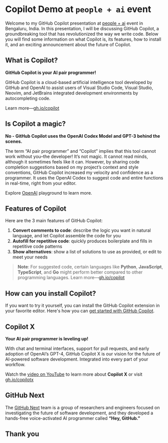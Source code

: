 # Copilot Demo at `people + ai` event

Welcome to my GitHub Copilot presentation at [people + ai](https://peopleplus.ai/) event in Bengaluru, India. In this presentation, I will be discussing GitHub Copilot, a groundbreaking tool that has revolutionized the way we write code. Below you will find some information on what Copilot is, its features, how to install it, and an exciting announcement about the future of Copilot.

## What is Copilot?

**GitHub Copilot is your AI pair programmer!**

GitHub Copilot is a cloud-based artificial intelligence tool developed by GitHub and OpenAI to assist users of Visual Studio Code, Visual Studio, Neovim, and JetBrains integrated development environments by autocompleting code.

Learn more—[gh.io/copilot](https://gh.io/copilot)

## Is Copilot a magic?

**No - GitHub Copilot uses the OpenAI Codex Model and GPT-3 behind the scenes.**

The term “AI pair programmer” and “Copilot” implies that this tool cannot work without you–the developer! It’s not magic. It cannot read minds, although it sometimes feels like it can. However, by sharing code completion suggestions based on my project’s context and style conventions, GitHub Copilot increased my velocity and confidence as a programmer. It uses the OpenAI Codex to suggest code and entire functions in real-time, right from your editor.

Explore [OpenAI](https://openai.com/) playground to learn more.

## Features of Copilot

Here are the 3 main features of GitHub Copilot:

1. **Convert comments to code**: describe the logic you want in natural language, and let Copilot assemble the code for you
2. **Autofill for repetitive code**: quickly produces boilerplate and fills in repetitive code patterns
3. **Show alternatives**: show a list of solutions to use as provided, or edit to meet your needs

> **Note**: For suggested code, certain languages like **Python**, **JavaScript**, **TypeScript**, and **Go** might perform better compared to other programming languages. Learn more—[gh.io/copilot](https://gh.io/copilot)

## How can you install Copilot?

If you want to try it yourself, you can install the GitHub Copilot extension in your favorite editor. Here's how you can [get started with GitHub Copilot](https://docs.github.com/en/copilot/getting-started-with-github-copilot).

## Copilot X

**Your AI pair programmer is leveling up!**

With chat and terminal interfaces, support for pull requests, and early adoption of OpenAI’s GPT-4, GitHub Copilot X is our vision for the future of AI-powered software development. Integrated into every part of your workflow.

Watch the [video on YouTube](https://youtu.be/4RfD5JiXt3A) to learn more about **Copilot X** or visit [gh.io/copilotx](https://gh.io/copilotx)

## GitHub Next

The [GitHub Next](https://githubnext.com/) team is a group of researchers and engineers focused on investigating the future of software development, and they developed a hands-free voice-activated AI programmer called **“Hey, GitHub.”**

## Thank you


